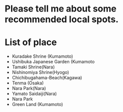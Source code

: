 # Please tell me about some recommended local spots.

# List of place
- Kuradake Shrine (Kumamoto)
- Ushibuka Japanese Garden (Kumamoto
- Tamaki Shrine(Nara)
- Nishinomiya Shrine(Hyogo)
- Chichibugahama-Beach(Kagawa)
- Tenma (Osaka)
- Nara Park(Nara)
- Yamato Saidaiji(Nara)
- Nara Park
- Green Land (Kumamoto)
